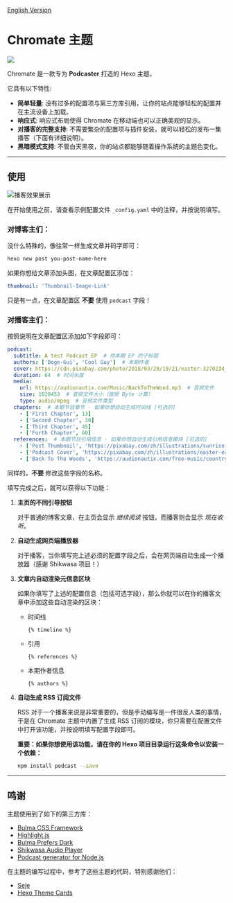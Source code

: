 [English Version](https://github.com/guiqiqi/Chromate/readme.md)

# Chromate 主题

![](https://github.com/guiqiqi/chromate/blob/main/figures/header.png?raw=true)

Chromate 是一款专为 **Podcaster** 打造的 Hexo 主题。

它具有以下特性:

- **简单轻量**: 没有过多的配置项与第三方库引用，让你的站点能够轻松的配置并在主流设备上加载。
- **响应式**: 响应式布局使得 Chromate 在移动端也可以正确美观的显示。
- **对播客的完整支持**: 不需要繁杂的配置项与插件安装，就可以轻松的发布一集播客（下面有详细说明）。
- **黑暗模式支持**: 不管白天黑夜，你的站点都能够随着操作系统的主题色变化。

---

## 使用

![播客效果展示](https://github.com/guiqiqi/chromate/blob/main/figures/card.png?raw=true)

在开始使用之前，请查看示例配置文件 `_config.yaml` 中的注释，并按说明填写。

### 对博客主们：

没什么特殊的，像往常一样生成文章并码字即可：

```bash
hexo new post you-post-name-here
```

如果你想给文章添加头图，在文章配置区添加：

```yaml
thumbnail: 'Thumbnail-Image-Link'
```

只是有一点，在文章配置区 **不要** 使用 `podcast` 字段！

### 对播客主们：

按照说明在文章配置区添加如下字段即可：

```yaml
podcast:
  subtitle: A test Podcast EP  # 你本期 EP 的子标题
  authors: ['Doge-Gui', 'Cool Guy']  # 本期作者
  cover: https://cdn.pixabay.com/photo/2018/03/28/19/21/easter-3270234_1280.jpg  # 网页端播放器上的图片
  duration: 64  # 时间长度
  media:
    url: https://audionautix.com/Music/BackToTheWood.mp3  # 音频文件
    size: 1020453  # 音频文件大小（按照 Byte 计算）
    type: audio/mpeg  # 音频文件类型
  chapters:  # 本期节目章节 - 如果你想自动生成时间线 [可选的]
    - ['First Chapter', 13]  
    - ['Second Chapter', 30]
    - ['Third Chapter', 45]
    - ['Forth Chapter', 60]
  references:  # 本期节目引用信息 - 如果你想自动生成引用信息模块 [可选的]
    - ['Post Thumbnail', 'https://pixabay.com/zh/illustrations/sunrise-ocean-ship-sun-sunset-5863751/']
    - ['Podcast Cover', 'https://pixabay.com/zh/illustrations/easter-easter-bunny-rabbit-ears-3270234/']
    - ['Back To The Woods', 'https://audionautix.com/free-music/country']
```

同样的，**不要** 修改这些字段的名称。

填写完成之后，就可以获得以下功能：

1. **主页的不同引导按钮**

    对于普通的博客文章，在主页会显示 *继续阅读* 按钮，而播客则会显示 *现在收听*。

2. **自动生成网页端播放器**

    对于播客，当你填写完上述必须的配置字段之后，会在网页端自动生成一个播放器（感谢 Shikwasa 项目！）

3. **文章内自动渲染元信息区块**

    如果你填写了上述的配置信息（包括可选字段），那么你就可以在你的播客文章中添加这些自动渲染的区块：

    - 时间线

        ```
        {% timeline %}
        ```

    - 引用

        ```
        {% references %}
        ```

    - 本期作者信息

        ```
        {% authors %}
        ```

4. **自动生成 RSS 订阅文件**

    RSS 对于一个播客来说是非常重要的，但是手动编写是一件很反人类的事情，于是在 Chromate 主题中内置了生成 RSS 订阅的模块，你只需要在配置文件中打开该功能，并按说明填写配置字段即可。

    **重要：如果你想使用该功能，请在你的 Hexo 项目目录运行这条命令以安装一个依赖：**

    ```bash
    npm install podcast --save
    ```

---

## 鸣谢

主题使用到了如下的第三方库：

- [Bulma CSS Framework](https://bulma.io)
- [Highlight.js](https://highlightjs.org)
- [Bulma Prefers Dark](https://github.com/jloh/bulma-prefers-dark)
- [Shikwasa Audio Player](https://shikwasa.js.org)
- [Podcast generator for Node.js](https://github.com/maxnowack/node-podcast)

在主题的编写过程中，参考了这些主题的代码，特别感谢他们：

- [Seje](https://github.com/eatradish/Seje)
- [Hexo Theme Cards](https://github.com/ChrAlpha/hexo-theme-cards)

